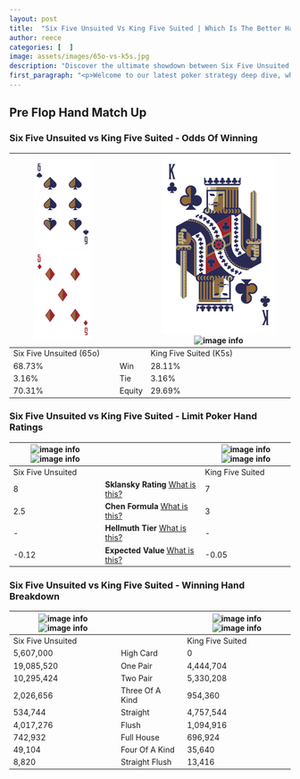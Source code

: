 ```yaml
---
layout: post
title:  "Six Five Unsuited Vs King Five Suited | Which Is The Better Hand In Poker? A Complete Guide"
author: reece
categories: [  ]
image: assets/images/65o-vs-k5s.jpg
description: "Discover the ultimate showdown between Six Five Unsuited and King Five Suited in poker! Uncover the odds, strategies, and scenarios where one hand triumphs over the other. Get ready to up your poker game with this thrilling analysis."
first_paragraph: "<p>Welcome to our latest poker strategy deep dive, where we're pitting two distinct hands against each other in a high-stakes showdown: Six Five Unsuited vs King Five Suited.</p><p>In the dynamic world of poker, every decision counts, and knowing which hand holds the upper hand is key to your success at the table.</p><p>In this article, we'll dissect these two hands, explore the scenarios where one dominates the other, and equip you with the knowledge to make strategic choices that can tip the odds in your favor.</p><p>Get ready to unravel the intriguing dynamics of these poker hands and elevate your game to new heights.</p>"
---
```




[comment]: # (sp0)

## Pre Flop Hand Match Up

<div class="table hand-ratings" markdown="1"> 



### Six Five Unsuited vs King Five Suited - Odds Of Winning


    
| ![image info](assets/images/hand1/6.png) ![image info](assets/images/hand1/5o.png) |  | ![image info](assets/images/hand2/k.png) ![image info](assets/images/hand2/5s.png) |
| -------- | -------- | -------- |
| Six Five Unsuited (65o) |  | King Five Suited (K5s) |
| 68.73% | Win | 28.11% |
| 3.16% | Tie | 3.16% |
| 70.31% | Equity | 29.69% |




[comment]: # (sp1)



### Six Five Unsuited vs King Five Suited - Limit Poker Hand Ratings


    
| ![image info](https://www.riverpairs.com/assets/images/hand1/6.png) ![image info](https://www.riverpairs.com/assets/images/hand1/5o.png) |  | ![image info](https://www.riverpairs.com/assets/images/hand2/k.png) ![image info](https://www.riverpairs.com/assets/images/hand2/5s.png) |
| -------- | -------- | -------- |
| Six Five Unsuited |  | King Five Suited |
| 8 | **Sklansky Rating** [What is this?](/sklansky-rating-explained) | 7 |
| 2.5 | **Chen Formula** [What is this?](/chen-formula-explained) | 3 |
| - | **Hellmuth Tier** [What is this?](/Hellmuth-tier-explained) | - |
| -0.12 | **Expected Value** [What is this?](/expected-value-explained) | -0.05 |




[comment]: # (sp2)



### Six Five Unsuited vs King Five Suited - Winning Hand Breakdown


    
| ![image info](https://www.riverpairs.com/assets/images/hand1/6.png) ![image info](https://www.riverpairs.com/assets/images/hand1/5o.png) |  | ![image info](https://www.riverpairs.com/assets/images/hand2/k.png) ![image info](https://www.riverpairs.com/assets/images/hand2/5s.png) |
| -------- | -------- | -------- |
| Six Five Unsuited |  | King Five Suited |
| 5,607,000 | High Card | 0 |
| 19,085,520 | One Pair | 4,444,704 |
| 10,295,424 | Two Pair | 5,330,208 |
| 2,026,656 | Three Of A Kind | 954,360 |
| 534,744 | Straight | 4,757,544 |
| 4,017,276 | Flush | 1,094,916 |
| 742,932 | Full House | 696,924 |
| 49,104 | Four Of A Kind | 35,640 |
| 8,820 | Straight Flush | 13,416 |




[comment]: # (sp3)



</div>

[comment]: # (sp4)



[comment]: # (sp5)

